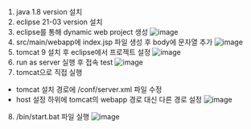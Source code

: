 1. java 1.8 version 설치
2. eclipse 21-03 version 설치
3. eclipse를 통해 dynamic web project 생성
![image](https://github.com/jaemok0514/project/assets/94815900/77e7f1e4-4695-4544-bbc6-fdfaecb95b65) <br />
4. src/main/webapp에 index.jsp 파일 생성 후 body에 문자열 추가
![image](https://github.com/jaemok0514/project/assets/94815900/77e34c3b-f527-430f-ad33-49c2cf864bb1) <br />
5. tomcat 9 설치 후 eclipse에서 프로젝트 설정
![image](https://github.com/jaemok0514/project/assets/94815900/dcf11c43-8b70-433e-ae94-190a334877a9) <br />
6. run as server 실행 후 접속 test
![image](https://github.com/jaemok0514/project/assets/94815900/3f031db4-ce3c-4780-b3e4-0dd92c54d99b) <br />
7. tomcat으로 직접 실행
- tomcat 설치 경로에 /conf/server.xml 파일 수정
- host 설정 하위에 tomcat의 webapp 경로 대신 다른 경로 설정
![image](https://github.com/jaemok0514/project/assets/94815900/7d30c8c4-31d2-46fe-a55a-6040ad63a132) <br />
8. /bin/start.bat 파일 실행
![image](https://github.com/jaemok0514/project/assets/94815900/e963d911-ca84-42f9-8500-48d5b70300a2) <br />
